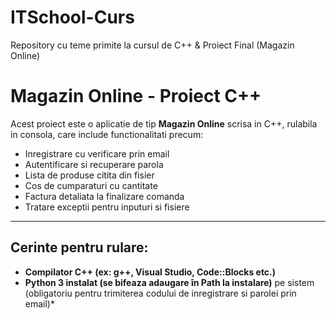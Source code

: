 # ITSchool-Curs
Repository cu teme primite la cursul de C++ &
Proiect Final (Magazin Online)

# Magazin Online - Proiect C++

Acest proiect este o aplicatie de tip **Magazin Online** scrisa in C++, rulabila in consola, care include functionalitati precum:

- Inregistrare cu verificare prin email
- Autentificare si recuperare parola
- Lista de produse citita din fisier
- Cos de cumparaturi cu cantitate
- Factura detaliata la finalizare comanda
- Tratare exceptii pentru inputuri si fisiere

---

##  Cerinte pentru rulare:

- **Compilator C++ (ex: g++, Visual Studio, Code::Blocks etc.)**
- **Python 3 instalat (se bifeaza adaugare în Path la instalare)** pe sistem (obligatoriu pentru trimiterea codului de inregistrare si parolei prin email)*

